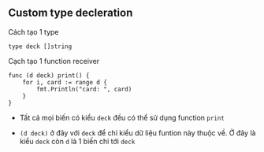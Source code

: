 ## Custom type decleration

Cách tạo 1 type
```
type deck []string
```

Cạch tạo 1 function receiver
```
func (d deck) print() {
    for i, card := range d {
        fmt.Println("card: ", card)
    }
}
```
- Tất cả mọi biến có kiểu `deck` đều có thể sử dụng function `print`

- `(d deck)` ở đây với `deck` để chỉ kiểu dữ liệu funtion này thuộc về. Ở đây là kiểu `deck` còn `d` là 1 biến chỉ tới `deck`
